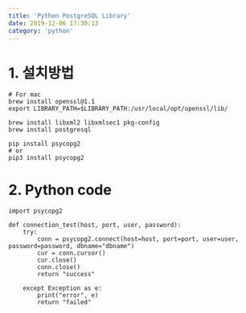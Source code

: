 ```yaml
---
title: 'Python PostgreSQL Library'
date: 2019-12-06 17:30:13
category: 'python'
---
```


# 1. 설치방법

    # For mac
    brew install openssl@1.1
    export LIBRARY_PATH=$LIBRARY_PATH:/usr/local/opt/openssl/lib/

    brew install libxml2 libxmlsec1 pkg-config
    brew install postgresql

    pip install psycopg2
    # or
    pip3 install psycopg2

# 2. Python code

    import psycopg2

    def connection_test(host, port, user, password):
        try:
            conn = psycopg2.connect(host=host, port=port, user=user, password=password, dbname="dbname")
            cur = conn.cursor()
            cur.close()
            conn.close()
            return "success"

        except Exception as e:
            print("error", e)
            return "failed"
